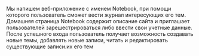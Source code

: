 Мы напишем веб-приложение с именем Notebook,
при помощи которого пользователь сможет вести 
журнал интересующих его тем. Домашняя страница
Notebook содержит описание сайта и приглашает 
пользователей зарешестрироваться либо ввести
свои учетные данные. После успешного входа
пользователь получает возможность создавать 
новые темы, добавлять новые записи, читать и
редактировать существующие записи.их его тем
